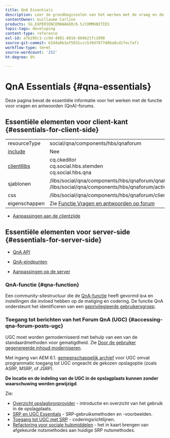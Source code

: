 ```yaml
---
title: QnA Essentials
description: Leer de grondbeginselen van het werken met de vraag en de antwoorden (QnA) eigenschap van het Forum in de Gemeenschappen van Adobe Experience Manager.
contentOwner: Guillaume Carlino
products: SG_EXPERIENCEMANAGER/6.5/COMMUNITIES
topic-tags: developing
content-type: reference
exl-id: a7b295c1-cc9d-4881-8016-804b21fc1098
source-git-commit: 62d4a8b3af5031ccc539d78f7d06a8cd1fec7af1
workflow-type: tm+mt
source-wordcount: '252'
ht-degree: 0%

---
```


# QnA Essentials {#qna-essentials}

Deze pagina bevat de essentiële informatie voor het werken met de functie voor vragen en antwoorden (QnA)-forums.

## Essentiële elementen voor client-kant {#essentials-for-client-side}

<table>
 <tbody>
  <tr>
   <td> resourceType</td>
   <td>social/qna/components/hbs/qnaforum</td>
  </tr>
  <tr>
   <td> <a href="scf.md#add-or-include-a-communities-component">include</a></td>
   <td>Nee</td>
  </tr>
  <tr>
   <td> <a href="clientlibs.md">clientllibs</a></td>
   <td>cq.ckeditor<br /> cq.social.hbs.stemden<br /> cq.social.hbs.qna</td>
  </tr>
  <tr>
   <td> sjablonen</td>
   <td> /libs/social/qna/components/hbs/qnaforum/qnaforum.hbs<br /> /libs/social/qna/components/hbs/qnaforum/activity-title.hbs</td>
  </tr>
  <tr>
   <td> css</td>
   <td> /libs/social/qna/components/hbs/qnaforum/clientlibs/qnaforum.css</td>
  </tr>
  <tr>
   <td> eigenschappen</td>
   <td>Zie <a href="working-with-qna.md">Functie Vragen en antwoorden op forum</a></td>
  </tr>
 </tbody>
</table>

* [Aanpassingen aan de clientzijde](client-customize.md)

## Essentiële elementen voor server-side {#essentials-for-server-side}

* [QnA API](https://developer.adobe.com/experience-manager/reference-materials/6-5/javadoc/com/adobe/cq/social/qna/client/api/package-summary.html)

* [QnA-eindpunten](https://developer.adobe.com/experience-manager/reference-materials/6-5/javadoc/com/adobe/cq/social/qna/client/endpoints/package-summary.html)

* [Aanpassingen op de server](server-customize.md)

### QnA-functie {#qna-function}

Een community-sitestructuur die de [QnA-functie](functions.md#qna-function) heeft gevormd `QnA` en instellingen die invloed hebben op de matiging en codering. De functie QnA ondersteunt het identificeren van een [geprivilegieerde gebruikersgroep](users.md#privileged-members-group).

### Toegang tot berichten van het Forum QnA (UGC) {#accessing-qna-forum-posts-ugc}

UGC moet worden gemoderniseerd met behulp van een van de standaardmethoden voor gematigdheid.
Zie [Door de gebruiker gegenereerde inhoud moderniseren](moderate-ugc.md).

Met ingang van AEM 6.1. [gemeenschappelijk archief](working-with-srp.md) voor UGC omvat programmatic toegang tot UGC ongeacht de gekozen opslagoptie (zoals ASRP, MSRP, of JSRP).

**De locatie en de indeling van de UGC in de opslagplaats kunnen zonder waarschuwing worden gewijzigd**.

Zie:

* [Overzicht opslagbronprovider](srp.md) - introductie en overzicht van het gebruik in de opslagplaats.
* [SRP en UGC Essentials](srp-and-ugc.md) - SRP-gebruiksmethoden en -voorbeelden.
* [Toegang tot UGC met SRP](accessing-ugc-with-srp.md) - coderingsrichtlijnen.
* [Refactoring voor sociale hulpmiddelen](socialutils.md) - het in kaart brengen van afgekeurde nutsmethodes aan huidige SRP nutsmethodes.
